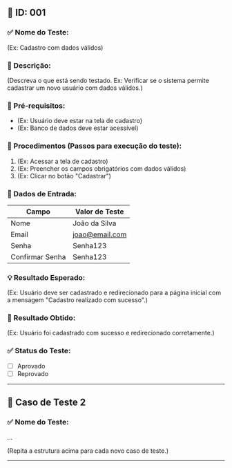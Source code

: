 ## 🧪 ID: 001

### ✅ Nome do Teste:
(Ex: Cadastro com dados válidos)

### 🎯 Descrição:
(Descreva o que está sendo testado. Ex: Verificar se o sistema permite cadastrar um novo usuário com dados válidos.)

### 🧰 Pré-requisitos:
- (Ex: Usuário deve estar na tela de cadastro)
- (Ex: Banco de dados deve estar acessível)

### 📝 Procedimentos (Passos para execução do teste):
1. (Ex: Acessar a tela de cadastro)
2. (Ex: Preencher os campos obrigatórios com dados válidos)
3. (Ex: Clicar no botão "Cadastrar")

### 🧾 Dados de Entrada:
| Campo            | Valor de Teste        |
|------------------|------------------------|
| Nome             | João da Silva          |
| Email            | joao@email.com         |
| Senha            | Senha123               |
| Confirmar Senha  | Senha123               |

### 💡 Resultado Esperado:
(Ex: Usuário deve ser cadastrado e redirecionado para a página inicial com a mensagem "Cadastro realizado com sucesso".)

### 📌 Resultado Obtido:
(Ex: Usuário foi cadastrado com sucesso e redirecionado corretamente.)

### ✅ Status do Teste:
- [ ] Aprovado
- [ ] Reprovado

---

## 🧪 Caso de Teste 2

### ✅ Nome do Teste:
...

(Repita a estrutura acima para cada novo caso de teste.)

---
